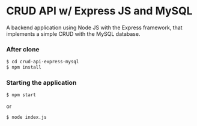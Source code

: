 # CRUD API w/ Express JS and MySQL

A backend application using Node JS with the Express framework, that implements a simple CRUD with the MySQL database.

### After clone

```sh
$ cd crud-api-express-mysql
$ npm install
```

### Starting the application

```sh
$ npm start
```

or

```sh
$ node index.js
```
